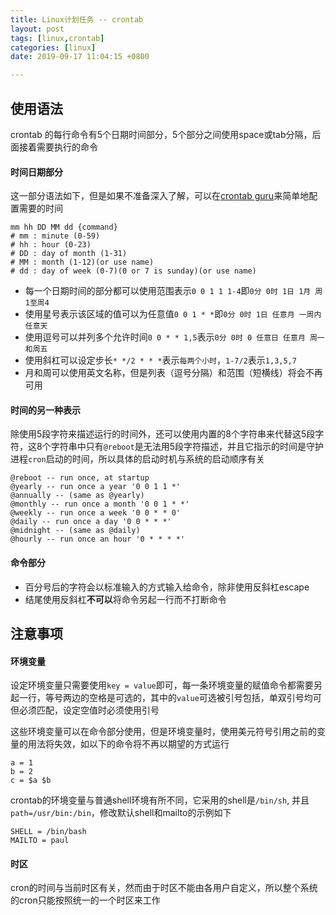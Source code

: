 ```yaml
---
title: Linux计划任务 -- crontab
layout: post
tags: [linux,crontab]
categories: [linux]
date: 2019-09-17 11:04:15 +0800

---
```



## 使用语法

crontab 的每行命令有5个日期时间部分，5个部分之间使用space或tab分隔，后面接着需要执行的命令

#### 时间日期部分

这一部分语法如下，但是如果不准备深入了解，可以在[crontab guru](crontab.guru)来简单地配置需要的时间

```shell
mm hh DD MM dd {command}
# mm : minute (0-59)
# hh : hour (0-23)
# DD : day of month (1-31)
# MM : month (1-12)(or use name)
# dd : day of week (0-7)(0 or 7 is sunday)(or use name)
```

- 每一个日期时间的部分都可以使用范围表示``0 0 1 1 1-4``即``0分 0时 1日 1月 周1至周4``
- 使用星号表示该区域的值可以为任意值``0 0 1 * *``即``0分 0时 1日 任意月 一周内任意天``
- 使用逗号可以并列多个允许时间``0 0 * * 1,5``表示``0分 0时 0 任意日 任意月 周一和周五``
- 使用斜杠可以设定步长``* */2 * * *``表示``每两个小时``，``1-7/2``表示``1,3,5,7``
- 月和周可以使用英文名称，但是列表（逗号分隔）和范围（短横线）将会不再可用


#### 时间的另一种表示

除使用5段字符来描述运行的时间外，还可以使用内置的8个字符串来代替这5段字符，这8个字符串中只有`@reboot`是无法用5段字符描述，并且它指示的时间是守护进程`cron`启动的时间，所以具体的启动时机与系统的启动顺序有关

```shell
@reboot -- run once, at startup
@yearly -- run once a year '0 0 1 1 *'
@annually -- (same as @yearly)
@monthly -- run once a month '0 0 1 * *'
@weekly -- run once a week '0 0 * * 0'
@daily -- run once a day '0 0 * * *'
@midnight -- (same as @daily)
@hourly -- run once an hour '0 * * * *'
```

#### 命令部分

- 百分号后的字符会以标准输入的方式输入给命令，除非使用反斜杠escape
- 结尾使用反斜杠**不可以**将命令另起一行而不打断命令


## 注意事项

#### 环境变量

设定环境变量只需要使用`key = value`即可，每一条环境变量的赋值命令都需要另起一行，等号两边的空格是可选的，其中的`value`可选被引号包括，单双引号均可但必须匹配，设定空值时必须使用引号

这些环境变量可以在命令部分使用，但是环境变量时，使用美元符号引用之前的变量的用法将失效，如以下的命令将不再以期望的方式运行

```shell
a = 1
b = 2
c = $a $b
```
crontab的环境变量与普通shell环境有所不同，它采用的shell是`/bin/sh`, 并且`path=/usr/bin:/bin`，修改默认shell和mailto的示例如下

```
SHELL = /bin/bash
MAILTO = paul
```

#### 时区

cron的时间与当前时区有关，然而由于时区不能由各用户自定义，所以整个系统的cron只能按照统一的一个时区来工作
